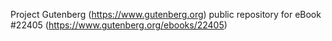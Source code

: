 Project Gutenberg (https://www.gutenberg.org) public repository for eBook #22405 (https://www.gutenberg.org/ebooks/22405)
